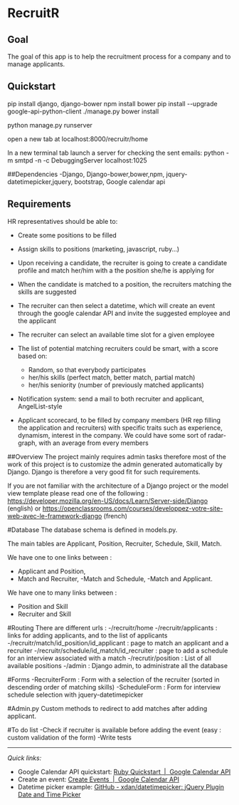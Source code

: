 # RecruitR

## Goal
The goal of this app is to help the recruitment process for a company and to manage applicants.

## Quickstart

pip install django, django-bower
npm install bower
pip install --upgrade google-api-python-client
./manage.py bower install

python manage.py runserver

open a new tab at localhost:8000/recruitr/home

In a new terminal tab launch a server for checking the sent emails: 
python -m smtpd -n -c DebuggingServer localhost:1025

##Dependencies
-Django, Django-bower,bower,npm, jquery-datetimepicker,jquery, bootstrap, Google calendar api
## Requirements

HR representatives should be able to:
- Create some positions to be filled
- Assign skills to positions (marketing, javascript, ruby…)
- Upon receiving a candidate, the recruiter is going to create a candidate profile and match her/him with a the position she/he is applying for
- When the candidate is matched to a position, the recruiters matching the skills are suggested
- The recruiter can then select a datetime, which will create an event through the google calendar API and invite the suggested employee and the applicant

- The recruiter can select an available time slot for a given employee
- The list of potential matching recruiters could be smart, with a score based on:
  - Random, so that everybody participates
  - her/his skills (perfect match, better match, partial match)
  - her/his seniority (number of previously matched applicants)
- Notification system: send a mail to both recruiter and applicant, AngelList-style
- Applicant scorecard, to be filled by company members (HR rep filling the application and recruiters) with specific traits such as experience, dynamism, interest in the company. We could have some sort of radar-graph, with an average from every members

##Overview
The project mainly requires admin tasks therefore most of the work of this project is to customize the admin generated automatically by Django. Django is therefore a very good fit for such requirements.

If you are not familiar with the architecture of a Django project or the model view template please read one of the following : https://developer.mozilla.org/en-US/docs/Learn/Server-side/Django (english) or https://openclassrooms.com/courses/developpez-votre-site-web-avec-le-framework-django (french)



#Database
The database schema is defined in models.py.

The main tables are Applicant, Position, Recruiter, Schedule, Skill, Match.

We have one to one links between :
- Applicant and Position, 
- Match and Recruiter, 
-Match and Schedule,
-Match and Applicant. 

We have one to many links between :
- Position and Skill 
- Recruiter and Skill

#Routing
There are  different urls :
-/recruitr/home
-/recruitr/applicants : links for adding applicants, and to the list of applicants
-/recruitr/match/id_position/id_applicant : page to match an applicant and a recruiter
-/recruitr/schedule/id_match/id_recruiter : page to add a schedule for an interview associated with a match
-/recrutir/position : List of all available positions
-/admin : Django admin, to administrate all the database

#Forms 
-RecruiterForm : Form with a selection of the recruiter (sorted in descending order of matching skills)
-ScheduleForm : Form for interview schedule selection with jquery-datetimepicker

#Admin.py
Custom methods to redirect to add matches after adding applicant.

#To do list
-Check if recruiter is available before adding the event (easy : custom validation of the form)
-Write tests
- - - -

_Quick links:_
- Google Calendar API quickstart: [Ruby Quickstart  |  Google Calendar API](https://developers.google.com/google-apps/calendar/quickstart/ruby)
- Create an event: [Create Events  |  Google Calendar API](https://developers.google.com/google-apps/calendar/create-events)
- Datetime picker example: [GitHub - xdan/datetimepicker: jQuery Plugin Date and Time Picker](https://github.com/xdan/datetimepicker)



